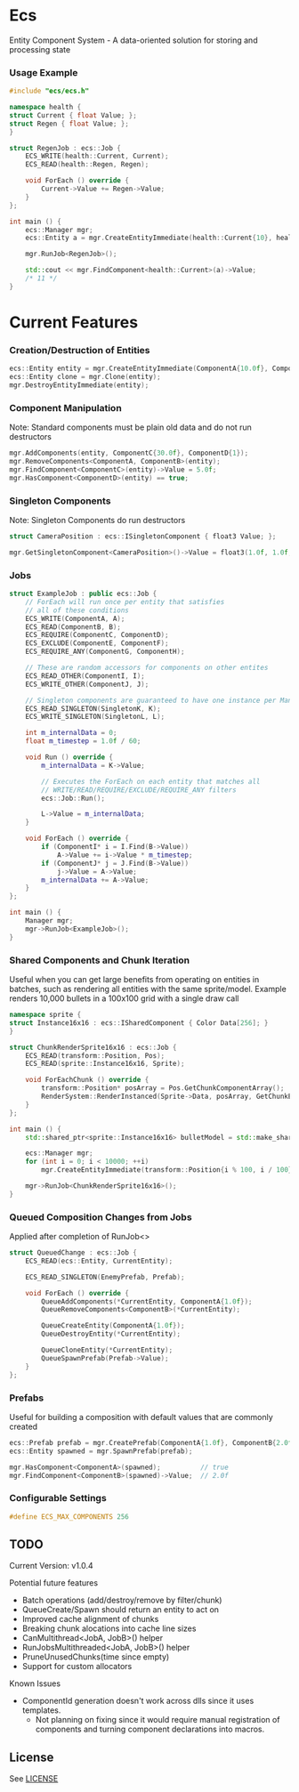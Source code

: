 # Ecs
Entity Component System - A data-oriented solution for storing and processing state

### Usage Example
```C++
#include "ecs/ecs.h"

namespace health {
struct Current { float Value; };
struct Regen { float Value; };
}

struct RegenJob : ecs::Job {
    ECS_WRITE(health::Current, Current);
    ECS_READ(health::Regen, Regen);

    void ForEach () override {
        Current->Value += Regen->Value;
    }
};

int main () {
    ecs::Manager mgr;
    ecs::Entity a = mgr.CreateEntityImmediate(health::Current{10}, health::Regen{1});

    mgr.RunJob<RegenJob>();

    std::cout << mgr.FindComponent<health::Current>(a)->Value;
    /* 11 */
}
```

# Current Features
### Creation/Destruction of Entities
```C++
ecs::Entity entity = mgr.CreateEntityImmediate(ComponentA{10.0f}, ComponentB{20.0f}, ...);
ecs::Entity clone = mgr.Clone(entity);
mgr.DestroyEntityImmediate(entity);
```

### Component Manipulation
Note: Standard components must be plain old data and do not run destructors
```C++
mgr.AddComponents(entity, ComponentC{30.0f}, ComponentD{1});
mgr.RemoveComponents<ComponentA, ComponentB>(entity);
mgr.FindComponent<ComponentC>(entity)->Value = 5.0f;
mgr.HasComponent<ComponentD>(entity) == true;
```

### Singleton Components
Note: Singleton Components do run destructors
```C++
struct CameraPosition : ecs::ISingletonComponent { float3 Value; };

mgr.GetSingletonComponent<CameraPosition>()->Value = float3(1.0f, 1.0f, 1.0f);
```

### Jobs
```C++
struct ExampleJob : public ecs::Job {
    // ForEach will run once per entity that satisfies
    // all of these conditions
    ECS_WRITE(ComponentA, A);
    ECS_READ(ComponentB, B);
    ECS_REQUIRE(ComponentC, ComponentD);
    ECS_EXCLUDE(ComponentE, ComponentF);
    ECS_REQUIRE_ANY(ComponentG, ComponentH);

    // These are random accessors for components on other entites
    ECS_READ_OTHER(ComponentI, I);
    ECS_WRITE_OTHER(ComponentJ, J);

    // Singleton components are guaranteed to have one instance per Manager
    ECS_READ_SINGLETON(SingletonK, K);
    ECS_WRITE_SINGLETON(SingletonL, L);

    int m_internalData = 0;
    float m_timestep = 1.0f / 60;

    void Run () override {
        m_internalData = K->Value;

        // Executes the ForEach on each entity that matches all
        // WRITE/READ/REQUIRE/EXCLUDE/REQUIRE_ANY filters
        ecs::Job::Run();

        L->Value = m_internalData;
    }

    void ForEach () override {
        if (ComponentI* i = I.Find(B->Value))
            A->Value += i->Value * m_timestep;
        if (ComponentJ* j = J.Find(B->Value))
            j->Value = A->Value;
        m_internalData += A->Value;
    }
};

int main () {
    Manager mgr;
    mgr->RunJob<ExampleJob>();
}
```

### Shared Components and Chunk Iteration
Useful when you can get large benefits from operating on entities in batches, such as rendering all entities with the same sprite/model.
Example renders 10,000 bullets in a 100x100 grid with a single draw call
```C++
namespace sprite {
struct Instance16x16 : ecs::ISharedComponent { Color Data[256]; }
}

struct ChunkRenderSprite16x16 : ecs::Job {
    ECS_READ(transform::Position, Pos);
    ECS_READ(sprite::Instance16x16, Sprite);

    void ForEachChunk () override {
        transform::Position* posArray = Pos.GetChunkComponentArray();
        RenderSystem::RenderInstanced(Sprite->Data, posArray, GetChunkEntityCount());
    }
};

int main () {
    std::shared_ptr<sprite::Instance16x16> bulletModel = std::make_shared<sprite::Instance16x16>(LoadSprite(...));

    ecs::Manager mgr;
    for (int i = 0; i < 10000; ++i)
        mgr.CreateEntityImmediate(transform::Position{i % 100, i / 100}, bulletModel);

    mgr->RunJob<ChunkRenderSprite16x16>();
}
```

### Queued Composition Changes from Jobs
Applied after completion of RunJob<>
```C++
struct QueuedChange : ecs::Job {
    ECS_READ(ecs::Entity, CurrentEntity);

    ECS_READ_SINGLETON(EnemyPrefab, Prefab);

    void ForEach () override {
        QueueAddComponents(*CurrentEntity, ComponentA{1.0f});
        QueueRemoveComponents<ComponentB>(*CurrentEntity);

        QueueCreateEntity(ComponentA{1.0f});
        QueueDestroyEntity(*CurrentEntity);

        QueueCloneEntity(*CurrentEntity);
        QueueSpawnPrefab(Prefab->Value);
    }
};
```

### Prefabs
Useful for building a composition with default values that are commonly created
```C++
ecs::Prefab prefab = mgr.CreatePrefab(ComponentA{1.0f}, ComponentB{2.0f});
ecs::Entity spawned = mgr.SpawnPrefab(prefab);

mgr.HasComponent<ComponentA>(spawned);          // true
mgr.FindComponent<ComponentB>(spawned)->Value;  // 2.0f
```

### Configurable Settings
```C++
#define ECS_MAX_COMPONENTS 256
```

## TODO
Current Version: v1.0.4

Potential future features
  - Batch operations (add/destroy/remove by filter/chunk)
  - QueueCreate/Spawn should return an entity to act on
  - Improved cache alignment of chunks
  - Breaking chunk alocations into cache line sizes
  - CanMultithread<JobA, JobB>() helper
  - RunJobsMultithreaded<JobA, JobB>() helper
  - PruneUnusedChunks(time since empty)
  - Support for custom allocators

Known Issues
  - ComponentId generation doesn't work across dlls since it uses templates.
    - Not planning on fixing since it would require manual registration of
      components and turning component declarations into macros.

## License
See [LICENSE](LICENSE)
